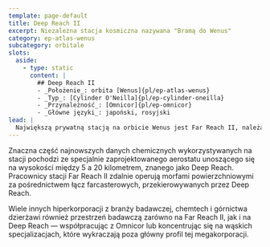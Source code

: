 ```yaml
---
template: page-default
title: Deep Reach II
excerpt: Niezależna stacja kosmiczna nazywana "Bramą do Wenus" 
category: ep-atlas-wenus
subcategory: orbitale
slots:
  aside:
    - type: static
      content: |
        ## Deep Reach II
        - _Położenie_: orbita [Wenus]{pl/ep-atlas-wenus}
        - _Typ_: [Cylinder O'Neilla]{pl/ep-cylinder-oneilla}
        - _Przynależność_: [Omnicor]{pl/ep-omnicor}
        - _Główne języki_: japoński, rosyjski
lead: |
  Największą prywatną stacją na orbicie Wenus jest Far Reach II, należąca do Omnicor. Na jej pokładzie pracuje 75 000 badaczy i personelu pomocniczego, prowadząc prace zarówno nad zaawansowaną nanofabrykacją, jak i nad nietypowymi technikami produkcji chemicznej.
---
```

Znaczna część najnowszych danych chemicznych wykorzystywanych na stacji pochodzi ze specjalnie zaprojektowanego aerostatu unoszącego się na wysokości między 5 a 20 kilometrem, znanego jako Deep Reach. Pracownicy stacji Far Reach II zdalnie operują morfami powierzchniowymi za pośrednictwem łącz farcasterowych, przekierowywanych przez Deep Reach.

Wiele innych hiperkorporacji z branży badawczej, chemtech i górnictwa dzierżawi również przestrzeń badawczą zarówno na Far Reach II, jak i na Deep Reach — współpracując z Omnicor lub koncentrując się na wąskich specjalizacjach, które wykraczają poza główny profil tej megakorporacji.